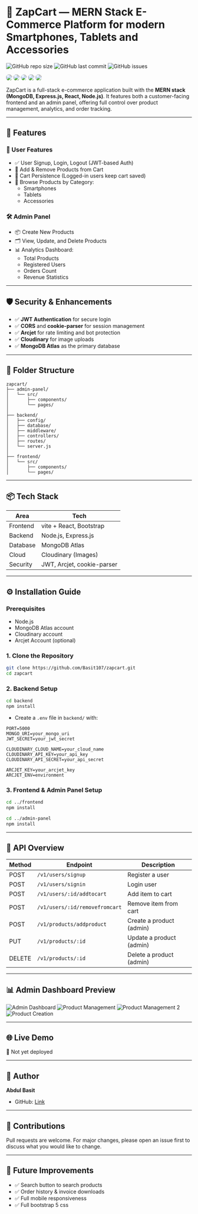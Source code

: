 
# 🛒 ZapCart — MERN Stack E-Commerce Platform for modern Smartphones, Tablets and Accessories

![GitHub repo size](https://img.shields.io/github/repo-size/Basit107/zapcart)
![GitHub last commit](https://img.shields.io/github/last-commit/Basit107/zapcart)
![GitHub issues](https://img.shields.io/github/issues/Basit107/zapcart)


<p>
  <img src="https://img.shields.io/badge/Node.js-20.x-brightgreen?style=classics&logo=node.js&logoColor=green" style="border-radius: 6px;" />
  <img src="https://img.shields.io/badge/Express.js-Backend-black?style=classic&logo=express&logoColor=white" style="border-radius: 6px;" />
  <img src="https://img.shields.io/badge/MongoDB-Atlas-green?style=classic&logo=mongodb&logoColor=lightgreen" style="border-radius: 8px;" />
  <img src="https://img.shields.io/badge/React-Frontend-61DAFB?style=classic&logo=react&logoColor=cyan" style="border-radius: 6px;" />
  <img src="https://img.shields.io/badge/Vite-Bundler-purple?style=classics&logo=vite&logoColor=yellow" style="border-radius: 6px;" />
</p>


ZapCart is a full-stack e-commerce application built with the **MERN stack (MongoDB, Express.js, React, Node.js)**. It features both a customer-facing frontend and an admin panel, offering full control over product management, analytics, and order tracking.

---

## 🚀 Features

### 🧍 User Features

- ✅ User Signup, Login, Logout (JWT-based Auth)
- 🛒 Add & Remove Products from Cart
- 🧠 Cart Persistence (Logged-in users keep cart saved)
- 📱 Browse Products by Category:
  - Smartphones
  - Tablets
  - Accessories

### 🛠 Admin Panel

- 📦 Create New Products
- 🗂 View, Update, and Delete Products
- 📊 Analytics Dashboard:
  - Total Products
  - Registered Users
  - Orders Count
  - Revenue Statistics

---

## 🛡️ Security & Enhancements

- ✅ **JWT Authentication** for secure login
- ✅ **CORS** and **cookie-parser** for session management
- ✅ **Arcjet** for rate limiting and bot protection
- ✅ **Cloudinary** for image uploads
- ✅ **MongoDB Atlas** as the primary database

---

## 📁 Folder Structure

```
zapcart/
├── admin-panel/
│   └── src/
│       ├── components/
│       └── pages/
│
├── backend/
│   ├── config/
│   ├── database/
│   ├── middleware/
│   ├── controllers/
│   ├── routes/
│   └── server.js
│
├── frontend/
│   └── src/
│       ├── components/
│       └── pages/
```

---

## 📦 Tech Stack

| Area       | Tech                         |
|------------|------------------------------|
| Frontend   | vite + React, Bootstrap      |
| Backend    | Node.js, Express.js          |
| Database   | MongoDB Atlas                |
| Cloud      | Cloudinary (Images)          |
| Security   | JWT, Arcjet, cookie-parser   |

---

## ⚙️ Installation Guide

### Prerequisites

- Node.js
- MongoDB Atlas account
- Cloudinary account
- Arcjet Account (optional)

### 1. Clone the Repository

```bash
git clone https://github.com/Basit107/zapcart.git
cd zapcart
```

### 2. Backend Setup

```bash
cd backend
npm install
```

- Create a `.env` file in `backend/` with:

```env
PORT=5000
MONGO_URI=your_mongo_uri
JWT_SECRET=your_jwt_secret

CLOUDINARY_CLOUD_NAME=your_cloud_name
CLOUDINARY_API_KEY=your_api_key
CLOUDINARY_API_SECRET=your_api_secret

ARCJET_KEY=your_arcjet_key
ARCJET_ENV=environment
```

### 3. Frontend & Admin Panel Setup

```bash
cd ../frontend
npm install

cd ../admin-panel
npm install
```

---

## 🔑 API Overview

| Method | Endpoint | Description |
|--------|----------|-------------|
| POST   | `/v1/users/signup` | Register a user |
| POST   | `/v1/users/signin` | Login user |
| POST   | `/v1/users/:id/addtocart` | Add item to cart |
| POST   | `/v1/users/:id/removefromcart` | Remove item from cart |
| POST   | `/v1/products/addproduct` | Create a product (admin) |
| PUT    | `/v1/products/:id` | Update a product (admin) |
| DELETE | `/v1/products/:id` | Delete a product (admin) |

---

## 📊 Admin Dashboard Preview



![Admin Dashboard](./screenshots/analytics.png)
![Product Management](./screenshots/list-of-products.png)
![Product Management 2](./screenshots/update-product.png)
![Product Creation](./screenshots/add-product.png)


---

## 🌐 Live Demo

🚧 Not yet deployed

---

## 👤 Author

**Abdul Basit**

- GitHub: [Link](https://github.com/Basit107)

---

## 🙌 Contributions

Pull requests are welcome. For major changes, please open an issue first to discuss what you would like to change.

---

## 📌 Future Improvements

- ✅ Search button to search products
- ✅ Order history & invoice downloads
- ✅ Full mobile responsiveness
- ✅ Full bootstrap 5 css
